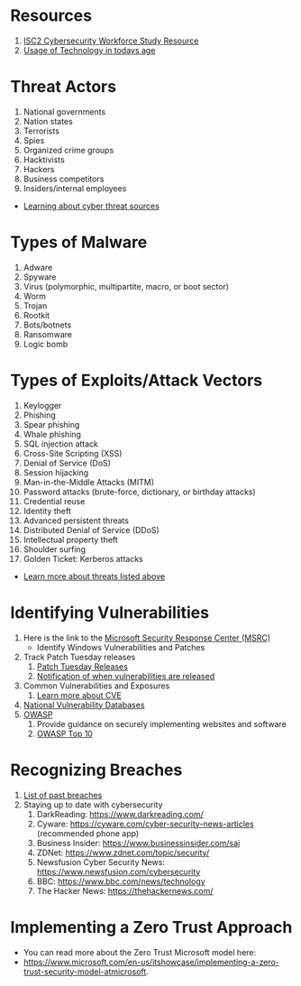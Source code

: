 
# Resources

1. [ISC2 Cybersecurity Workforce Study Resource ](https://www.isc2.org/Research/Workforce-Study)
2. [Usage of Technology in todays age](https://gs.statcounter.com/)
# Threat Actors

1. National governments
2. Nation states
3. Terrorists
4. Spies
5. Organized crime groups
6. Hacktivists
7. Hackers
8. Business competitors
9. Insiders/internal employees

- [Learning about cyber threat sources](https://www.us-cert.gov/ics/content/cyber-threat-source-descriptions)
# Types of Malware

1. Adware
2. Spyware
3. Virus (polymorphic, multipartite, macro, or boot sector)
4. Worm
5. Trojan
6. Rootkit
7. Bots/botnets
8. Ransomware
9. Logic bomb

# Types of Exploits/Attack Vectors

1. Keylogger
2. Phishing
3. Spear phishing
4. Whale phishing
5. SQL injection attack
6. Cross-Site Scripting (XSS)
7. Denial of Service (DoS)
8. Session hijacking
9. Man-in-the-Middle Attacks (MITM)
10. Password attacks (brute-force, dictionary, or birthday attacks)
11. Credential reuse
12. Identity theft
13. Advanced persistent threats
14. Distributed Denial of Service (DDoS)
15. Intellectual property theft
16. Shoulder surfing
17. Golden Ticket: Kerberos attacks
- [Learn more about threats listed above](https://csrc.nist.gov/glossary)

# Identifying Vulnerabilities

1. Here is the link to the [Microsoft Security Response Center (MSRC)](https://www.microsoft.com/en-us/msrc?rtc=1)
	- Identify Windows Vulnerabilities and Patches
2. Track Patch Tuesday releases
	1. [Patch Tuesday Releases](https://patchtuesdaydashboard.com/)
	2. [Notification of when vulnerabilities are released](http://patchmanagement.org/)
3. Common Vulnerabilities and Exposures
	1. [Learn more about CVE](https://cve.mitre.org/about/index.html)
4. [National Vulnerability Databases](https://nvd.nist.gov/vuln/search/results?form_type=Basic&results_type=overview&query=Windows&search_type=all)
5. [OWASP](https://www.owasp.org/index.php/Main_Page)
	1. Provide guidance on securely implementing websites and software
	2. [OWASP Top 10](https://owasp.org/www-project-top-ten//)

# Recognizing Breaches
1. [List of past breaches](https://en.wikipedia.org/wiki/List_of_data_breaches)
2. Staying up to date with cybersecurity
	1. DarkReading: https://www.darkreading.com/
	2. Cyware: https://cyware.com/cyber-security-news-articles (recommended phone app)
	3. Business Insider: https://www.businessinsider.com/sai
	4. ZDNet: https://www.zdnet.com/topic/security/
	5. Newsfusion Cyber Security News: https://www.newsfusion.com/cybersecurity
	6. BBC: https://www.bbc.com/news/technology
	7. The Hacker News: https://thehackernews.com/

# Implementing a Zero Trust Approach

- You can read more about the Zero Trust Microsoft model here:
- https://www.microsoft.com/en-us/itshowcase/implementing-a-zero-trust-security-model-atmicrosoft.

